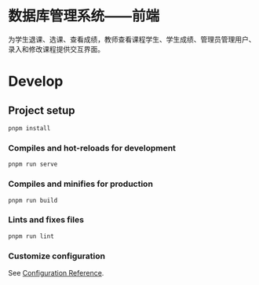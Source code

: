# 数据库管理系统——前端

为学生退课、选课、查看成绩，教师查看课程学生、学生成绩、管理员管理用户、录入和修改课程提供交互界面。

# Develop

## Project setup

```
pnpm install
```

### Compiles and hot-reloads for development

```
pnpm run serve
```

### Compiles and minifies for production

```
pnpm run build
```

### Lints and fixes files

```
pnpm run lint
```

### Customize configuration

See [Configuration Reference](https://cli.vuejs.org/config/).
